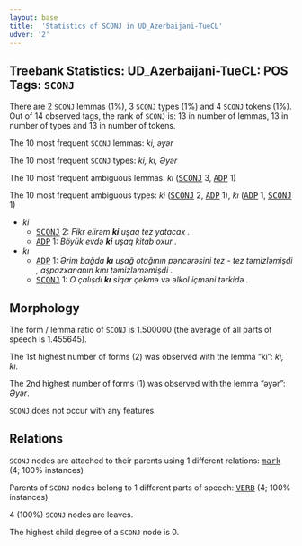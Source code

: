 ```yaml
---
layout: base
title:  'Statistics of SCONJ in UD_Azerbaijani-TueCL'
udver: '2'
---
```


## Treebank Statistics: UD_Azerbaijani-TueCL: POS Tags: `SCONJ`

There are 2 `SCONJ` lemmas (1%), 3 `SCONJ` types (1%) and 4 `SCONJ` tokens (1%).
Out of 14 observed tags, the rank of `SCONJ` is: 13 in number of lemmas, 13 in number of types and 13 in number of tokens.

The 10 most frequent `SCONJ` lemmas: <em>ki, əyər</em>

The 10 most frequent `SCONJ` types:  <em>ki, kı, Əyər</em>

The 10 most frequent ambiguous lemmas: <em>ki</em> (<tt><a href="az_tuecl-pos-SCONJ.html">SCONJ</a></tt> 3, <tt><a href="az_tuecl-pos-ADP.html">ADP</a></tt> 1)

The 10 most frequent ambiguous types:  <em>ki</em> (<tt><a href="az_tuecl-pos-SCONJ.html">SCONJ</a></tt> 2, <tt><a href="az_tuecl-pos-ADP.html">ADP</a></tt> 1), <em>kı</em> (<tt><a href="az_tuecl-pos-ADP.html">ADP</a></tt> 1, <tt><a href="az_tuecl-pos-SCONJ.html">SCONJ</a></tt> 1)


* <em>ki</em>
  * <tt><a href="az_tuecl-pos-SCONJ.html">SCONJ</a></tt> 2: <em>Fikr elirəm <b>ki</b> uşaq tez yatacax .</em>
  * <tt><a href="az_tuecl-pos-ADP.html">ADP</a></tt> 1: <em>Böyük evdə <b>ki</b> uşaq kitab oxur .</em>
* <em>kı</em>
  * <tt><a href="az_tuecl-pos-ADP.html">ADP</a></tt> 1: <em>Ərim bağda <b>kı</b> uşağ otağının pəncərəsini tez - tez təmizləmişdi , aşpazxananın kını təmizləməmişdi .</em>
  * <tt><a href="az_tuecl-pos-SCONJ.html">SCONJ</a></tt> 1: <em>O çalışdı <b>kı</b> siqar çekmә vә әlkol içmәni tәrkidә .</em>

## Morphology

The form / lemma ratio of `SCONJ` is 1.500000 (the average of all parts of speech is 1.455645).

The 1st highest number of forms (2) was observed with the lemma “ki”: <em>ki, kı</em>.

The 2nd highest number of forms (1) was observed with the lemma “əyər”: <em>Əyər</em>.

`SCONJ` does not occur with any features.


## Relations

`SCONJ` nodes are attached to their parents using 1 different relations: <tt><a href="az_tuecl-dep-mark.html">mark</a></tt> (4; 100% instances)

Parents of `SCONJ` nodes belong to 1 different parts of speech: <tt><a href="az_tuecl-pos-VERB.html">VERB</a></tt> (4; 100% instances)

4 (100%) `SCONJ` nodes are leaves.

The highest child degree of a `SCONJ` node is 0.

